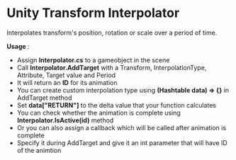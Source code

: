 # Unity Transform Interpolator

Interpolates transform's position, rotation or scale over a period of time.

<b>Usage </b>: 
<ul>
  <li>Assign <b>Interpolator.cs</b> to a gameobject in the scene</li>
  <li>Call <b>Interpolator.AddTarget</b> with a Transform, InterpolationType, Attribute, Target value and Period</li>
  <li>It will return an <b>ID</b> for its animation</li>
  <li>You can create custom interpolation type using <b>(Hashtable data) => {}</b> in AddTarget method</li>
  <li>Set <b>data["RETURN"]</b> to the delta value that your function calculates</li>
  <li>You can check whether the animation is complete using <b>Interpolator.IsActive(id)</b> method</li>
  <li>Or you can also assign a callback which will be called after animation is complete</li>
  <li>Specify it during AddTarget and give it an int parameter that will have ID of the animtion</li>
</ul>
